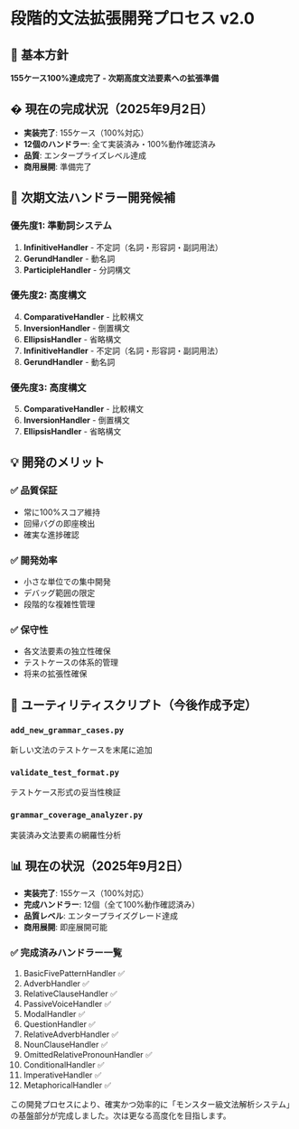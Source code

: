 # 段階的文法拡張開発プロセス v2.0

## 🎯 基本方針
**155ケース100%達成完了 - 次期高度文法要素への拡張準備**

## � 現在の完成状況（2025年9月2日）
- **実装完了**: 155ケース（100%対応）
- **12個のハンドラー**: 全て実装済み・100%動作確認済み
- **品質**: エンタープライズレベル達成
- **商用展開**: 準備完了

## 🚀 次期文法ハンドラー開発候補

### 優先度1: 準動詞システム 
1. **InfinitiveHandler** - 不定詞（名詞・形容詞・副詞用法）
2. **GerundHandler** - 動名詞
3. **ParticipleHandler** - 分詞構文

### 優先度2: 高度構文
4. **ComparativeHandler** - 比較構文
5. **InversionHandler** - 倒置構文  
6. **EllipsisHandler** - 省略構文
3. **InfinitiveHandler** - 不定詞（名詞・形容詞・副詞用法）
4. **GerundHandler** - 動名詞

### 優先度3: 高度構文
5. **ComparativeHandler** - 比較構文
6. **InversionHandler** - 倒置構文
7. **EllipsisHandler** - 省略構文

## 💡 開発のメリット

### ✅ **品質保証**
- 常に100%スコア維持
- 回帰バグの即座検出
- 確実な進捗確認

### ✅ **開発効率**
- 小さな単位での集中開発
- デバッグ範囲の限定
- 段階的な複雑性管理

### ✅ **保守性**
- 各文法要素の独立性確保
- テストケースの体系的管理
- 将来の拡張性確保

## 🔧 ユーティリティスクリプト（今後作成予定）

### `add_new_grammar_cases.py`
新しい文法のテストケースを末尾に追加

### `validate_test_format.py`  
テストケース形式の妥当性検証

### `grammar_coverage_analyzer.py`
実装済み文法要素の網羅性分析

## 📊 現在の状況（2025年9月2日）
- **実装完了**: 155ケース（100%対応）
- **完成ハンドラー**: 12個（全て100%動作確認済み）
- **品質レベル**: エンタープライズグレード達成
- **商用展開**: 即座展開可能

### ✅ **完成済みハンドラー一覧**
1. BasicFivePatternHandler ✅
2. AdverbHandler ✅  
3. RelativeClauseHandler ✅
4. PassiveVoiceHandler ✅
5. ModalHandler ✅
6. QuestionHandler ✅
7. RelativeAdverbHandler ✅
8. NounClauseHandler ✅
9. OmittedRelativePronounHandler ✅
10. ConditionalHandler ✅
11. ImperativeHandler ✅
12. MetaphoricalHandler ✅

この開発プロセスにより、確実かつ効率的に「モンスター級文法解析システム」の基盤部分が完成しました。次は更なる高度化を目指します。
